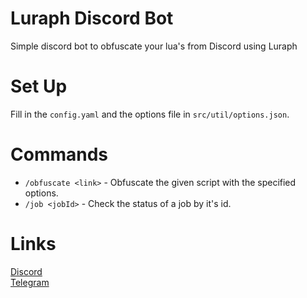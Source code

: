 # Luraph Discord Bot
 Simple discord bot to obfuscate your lua's from Discord using Luraph
# Set Up
 Fill in the `config.yaml` and the options file in `src/util/options.json`.
# Commands
 - `/obfuscate <link>` - Obfuscate the given script with the specified options.
 - `/job <jobId>` - Check the status of a job by it's id.
# Links
[Discord](https://discord.gg/MRNuVCXuTS)<br />
[Telegram](https://t.me/kwaytv)<br />